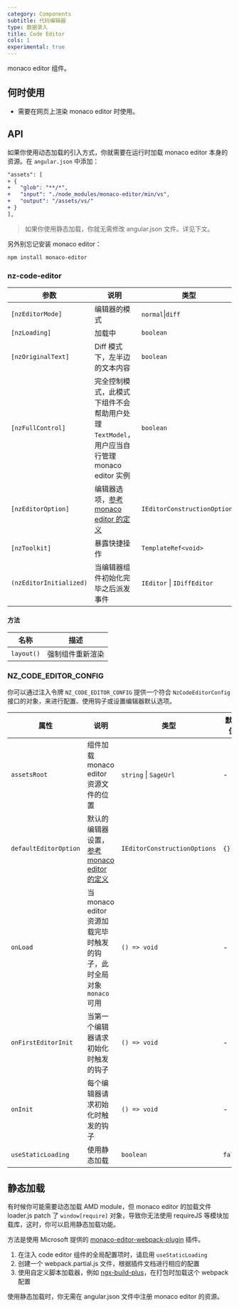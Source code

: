 ```yaml
---
category: Components
subtitle: 代码编辑器
type: 数据录入
title: Code Editor
cols: 1
experimental: true
---
```


monaco editor 组件。

## 何时使用

- 需要在网页上渲染 monaco editor 时使用。

## API

如果你使用动态加载的引入方式，你就需要在运行时加载 monaco editor 本身的资源。在 `angular.json` 中添加：

```diff
"assets": [
+ {
+   "glob": "**/*",
+   "input": "./node_modules/monaco-editor/min/vs",
+   "output": "/assets/vs/"
+ }
],
```

> 如果你使用静态加载，你就无需修改 angular.json 文件。详见下文。

另外别忘记安装 monaco editor：

```sh
npm install monaco-editor
```

### nz-code-editor

| 参数 | 说明 | 类型 | 默认值 |
| --- | --- | --- | --- |
| `[nzEditorMode]` | 编辑器的模式 | `normal`\|`diff` | `normal` |
| `[nzLoading]` | 加载中 | `boolean` | `false` |
| `[nzOriginalText]` | Diff 模式下，左半边的文本内容 | `boolean` | `false` |
| `[nzFullControl]` | 完全控制模式，此模式下组件不会帮助用户处理 `TextModel`，用户应当自行管理 monaco editor 实例 | `boolean` | `false` |
| `[nzEditorOption]` | 编辑器选项，[参考 monaco editor 的定义](https://microsoft.github.io/monaco-editor/api/interfaces/monaco.editor.ieditorconstructionoptions.html) | `IEditorConstructionOptions` | `{}` |
| `[nzToolkit]` | 暴露快捷操作 | `TemplateRef<void>` | - |
| `(nzEditorInitialized)` | 当编辑器组件初始化完毕之后派发事件  | `IEditor` \| `IDiffEditor` | - |

#### 方法

| 名称 | 描述 |
| --- | --- |
| `layout()` | 强制组件重新渲染 |

### NZ_CODE_EDITOR_CONFIG

你可以通过注入令牌 `NZ_CODE_EDITOR_CONFIG` 提供一个符合 `NzCodeEditorConfig` 接口的对象，来进行配置、使用钩子或设置编辑器默认选项。

| 属性 | 说明 | 类型 | 默认值 |
| --- | --- | --- | --- |
| `assetsRoot` | 组件加载 monaco editor 资源文件的位置 | `string` \| `SageUrl` | - |
| `defaultEditorOption` | 默认的编辑器设置，[参考 monaco editor 的定义](https://microsoft.github.io/monaco-editor/api/interfaces/monaco.editor.ieditorconstructionoptions.html) | `IEditorConstructionOptions` | `{}` |
| `onLoad` | 当 monaco editor 资源加载完毕时触发的钩子，此时全局对象 `monaco` 可用 | `() => void` | - |
| `onFirstEditorInit` | 当第一个编辑器请求初始化时触发的钩子 | `() => void` | - |
| `onInit` | 每个编辑器请求初始化时触发的钩子  | `() => void`  | - |
| `useStaticLoading` | 使用静态加载 | `boolean` | `false` |

## 静态加载

有时候你可能需要动态加载 AMD module，但 monaco editor 的加载文件 loader.js patch 了 `window[require]` 对象，导致你无法使用 requireJS 等模块加载库，这时，你可以启用静态加载功能。

方法是使用 Microsoft 提供的 [monaco-editor-webpack-plugin](https://github.com/microsoft/monaco-editor-webpack-plugin) 插件。

1. 在注入 code editor 组件的全局配置项时，请启用 `useStaticLoading`
2. 创建一个 webpack.partial.js 文件，根据插件文档进行相应的配置
3. 使用自定义脚本加载器，例如 [ngx-build-plus](https://github.com/manfredsteyer/ngx-build-plus)，在打包时加载这个 webpack 配置

使用静态加载时，你无需在 angular.json 文件中注册 monaco editor 的资源。
